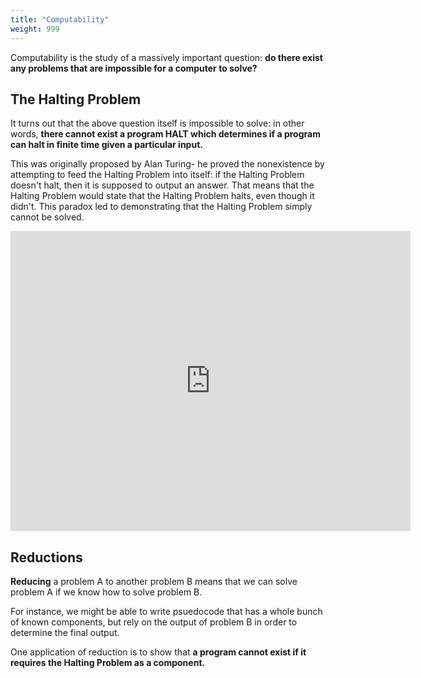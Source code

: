 ```yaml
---
title: "Computability"
weight: 999
---
```


Computability is the study of a massively important question:  **do there exist any problems that are impossible for a computer to solve?**

## **The Halting Problem**

It turns out that the above question itself is impossible to solve: in other words, **there cannot exist a program HALT which determines if a program can halt in finite time given a particular input.**

This was originally proposed by Alan Turing- he proved the nonexistence by attempting to feed the Halting Problem into itself: if the Halting Problem doesn't halt, then it is supposed to output an answer. That means that the Halting Problem would state that the Halting Problem halts, even though it didn't. This paradox led to demonstrating that the Halting Problem simply cannot be solved.

<iframe
    width="640"
    height="480"
    src="https://www.youtube.com/embed/macM_MtS_w4"
    frameborder="0"
    allow="encrypted-media"
    allowfullscreen
>
</iframe>

## Reductions

**Reducing** a problem A to another problem B means that we can solve problem A if we know how to solve problem B.

For instance, we might be able to write psuedocode that has a whole bunch of known components, but rely on the output of problem B in order to determine the final output.

One application of reduction is to show that **a program cannot exist if it requires the Halting Problem as a component.**
